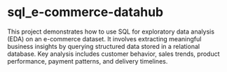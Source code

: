 # sql_e-commerce-datahub

This project demonstrates how to use SQL for exploratory data analysis (EDA) on an e-commerce dataset. It involves extracting meaningful business insights by querying structured data stored in a relational database. Key analysis includes customer behavior, sales trends, product performance, payment patterns, and delivery timelines.

